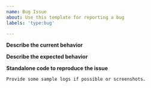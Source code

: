 ```yaml
---
name: Bug Issue
about: Use this template for reporting a bug
labels: 'type:bug'

---
```


**Describe the current behavior**


**Describe the expected behavior**


**Standalone code to reproduce the issue**

    Provide some sample logs if possible or screenshots.

